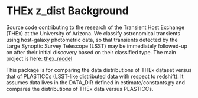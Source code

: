 # THEx z_dist Background
Source code contributing to the research of the Transient Host Exchange (THEx) at the University of Arizona. We classify astronomical transients using host-galaxy photometric data, so that transients detected by the Large Synoptic Survey Telescope (LSST) may be immediately followed-up on after their initial discovery based on their classified type. The main project is here: [thex_model](https://github.com/astrochialinko/thex_model/)


This package is for comparing the data distributions of THEx dataset versus that of PLASTICCs (LSST-like distributed data with respect to redshift). It assumes data lives in the DATA_DIR defined in estimate/constants.py and compares the distributions of THEx data versus PLASTICCs.

